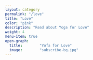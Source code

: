 ```yaml
---
layout: category
permalink: "/love"
title: "Love"
color: "pink"
description: "Read about Yoga for Love"
weight: 4
menu-item: true
open-graph:
  title:        "Yofa for Love"
  image:        "subscribe-bg.jpg"
---
```


